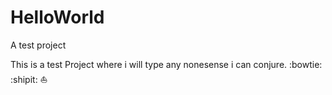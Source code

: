 # HelloWorld
A test project 

This is a test Project where i will type any nonesense i can conjure. 
:bowtie:
:shipit:
:sailboat:

